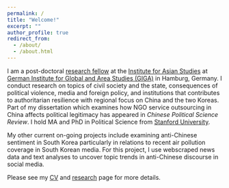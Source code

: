 ```yaml
---
permalink: /
title: "Welcome!"
excerpt: ""
author_profile: true
redirect_from:
  - /about/
  - /about.html
---
```

I am a post-doctoral [research fellow](https://www.giga-hamburg.de/en/the-giga/team/song-esther) at the [Institute for Asian Studies](https://www.giga-hamburg.de/en/institutes/giga-institute-for-asian-studies/) at [German Institute for Global and Area Studies (GIGA)](https://www.giga-hamburg.de/en/) in Hamburg, Germany. I conduct research on topics of civil society and the state, consequences of political violence, media and foreign policy, and institutions that contributes to authoritarian resilience with regional focus on China and the two Koreas. Part of my dissertation which examines how NGO service outsourcing in China affects political legitimacy has appeared in *Chinese Political Science Review*. I hold MA and PhD in Political Science from [Stanford University](https://stanford.edu).

My other current on-going projects include examining anti-Chinese sentiment in South Korea particularly in relations to recent air pollution coverage in South Korean media. For this project, I use webscraped news data and text analyses to uncover topic trends in anti-Chinese discourse in social media.

Please see my [CV](https://drive.google.com/file/d/18NiiMCoBmBMxDBr2_sDnOtkfhWOFqh9d/view?usp=sharing) and [research](https://ehsong.github.io/research/) page for more details.
